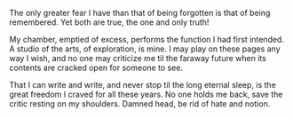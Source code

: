 The only greater fear I have than that of being forgotten is that of being remembered. Yet both are true, the one and only truth!

My chamber, emptied of excess, performs the function I had first intended. A studio of the arts, of exploration, is mine. I may play on these pages any way I wish, and no one may criticize me til the faraway future when its contents are cracked open for someone to see.

That I can write and write, and never stop til the long eternal sleep, is the great freedom I craved for all these years. No one holds me back, save the critic resting on my shoulders. Damned head, be rid of hate and notion.